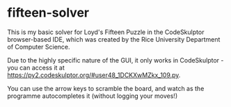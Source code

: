 # fifteen-solver

This is my basic solver for Loyd's Fifteen Puzzle in the CodeSkulptor browser-based IDE, which was created by the Rice University Department of Computer Science.

Due to the highly specific nature of the GUI, it only works in CodeSkulptor - you can access it at https://py2.codeskulptor.org/#user48_1DCKXwMZkx_109.py.

You can use the arrow keys to scramble the board, and watch as the programme autocompletes it (without logging your moves!)


